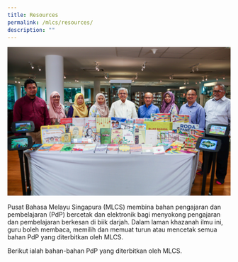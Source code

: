 ```yaml
---
title: Resources
permalink: /mlcs/resources/
description: ""
---
```

![Resources MLCS](/images/img_4853.jpeg)

Pusat Bahasa Melayu Singapura (MLCS) membina bahan pengajaran dan pembelajaran (PdP) bercetak dan elektronik bagi menyokong pengajaran dan pembelajaran berkesan di biik darjah. Dalam laman khazanah ilmu ini, guru boleh membaca, memilih dan memuat turun atau mencetak semua bahan PdP yang diterbitkan oleh MLCS.

Berikut ialah bahan-bahan PdP yang diterbitkan oleh MLCS.